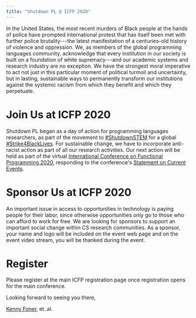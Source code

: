 ```yaml
---
title: "Shutdown PL @ ICFP 2020"
---
```


In the United States, the most recent murders of Black people at the hands of police have prompted international protest that has itself been met with further police brutality---the latest manifestation of a centuries-old history of violence and oppression. We, as members of the global programming languages community, acknowledge that every institution in our society is built on a foundation of white supremacy---and our academic systems and research industry are no exception. We have the strongest moral imperative to act not just in this particular moment of political turmoil and uncertainty, but in lasting, sustainable ways to permanently transform our institutions against the systemic racism from which they benefit and which they perpetuate.

# Join Us at ICFP 2020

Shutdown PL began as a day of action for programming languages researchers, as part of the movement to [#ShutdownSTEM](https://www.shutdownstem.com/) for a global [#Strike4BlackLives](https://twitter.com/hashtag/Strike4BlackLives). For sustainable change, we have to incorporate anti-racist action as part of all our research activities. Our next action will be held as part of the virtual [International Conference on Functional Programming 2020](https://icfp20.sigplan.org/), responding to the conference's [Statement on Current Events](https://icfp20.sigplan.org/attending/icfp-statement-on-current-events).

# Sponsor Us at ICFP 2020

An important issue in access to opportunities in technology is paying people for their labor, since otherwise opportunities only go to those who can afford to work for free. We are looking for sponsors to support an important social change within CS research communities. As a sponsor, your name and logo will be included on the event web page and on the event video stream, you will be thanked during the event.

# Register

Please register at the main ICFP registration page once registration opens for the main conference.

Looking forward to seeing you there,

[Kenny Foner](https://very.science), et. al.
